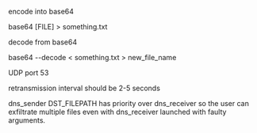 

encode into base64

base64 [FILE] > something.txt

decode from base64

base64 --decode < something.txt > new_file_name


UDP port 53

retransmission interval should be 2-5 seconds

dns_sender DST_FILEPATH has priority over dns_receiver
so the user can exfiltrate multiple files even with dns_receiver launched with faulty arguments.